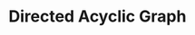<!--
 * This is the SPEC for Directed Acyclic Graph
 * @LastEditors: SteveL
-->
# Directed Acyclic Graph

